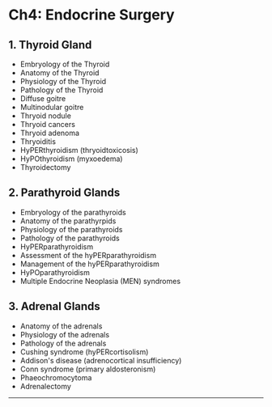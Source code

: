 # Ch4: Endocrine Surgery

## 1. Thyroid Gland
- Embryology of the Thyroid
- Anatomy of the Thyroid
- Physiology of the Thyroid
- Pathology of the Thyroid
- Diffuse goitre
- Multinodular goitre
- Thryoid nodule
- Thryoid cancers
- Thryoid adenoma
- Thryoiditis
- HyPERthyroidism (thryoidtoxicosis)
- HyPOthyroidism (myxoedema)
- Thyroidectomy

## 2. Parathyroid Glands
- Embryology of the parathyroids
- Anatomy of the parathyrpids
- Physiology of the parathyroids
- Pathology of the parathyroids
- HyPERparathyroidism
- Assessment of the hyPERparathyroidism
- Management of the hyPERparathyroidism
- HyPOparathyroidism
- Multiple Endocrine Neoplasia (MEN) syndromes

## 3. Adrenal Glands 
- Anatomy of the adrenals
- Physiology of the adrenals
- Pathology of the adrenals
- Cushing syndrome (hyPERcortisolism)
- Addison's disease (adrenocortical insufficiency)
- Conn syndrome (primary aldosteronism)
- Phaeochromocytoma
- Adrenalectomy

------
